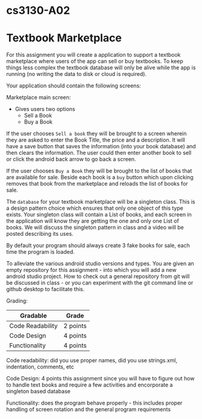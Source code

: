 # cs3130-A02

# Textbook Marketplace

For this assignment you will create a application to support a textbook marketplace where users of the app can sell or buy textbooks. To keep things less complex the textbook database will only be alive while the app is running (no writing the data to disk or cloud is required).

Your application should contain the following screens:

Marketplace main screen:

* Gives users two options
    - Sell a Book
    - Buy a Book

If the user chooses `Sell a book` they will be brought to a screen wherein they are asked to enter the Book Title, the price and a description. It will have a save button that saves the information (into your book database) and then clears the information. The user could then enter another book to sell or click the android back arrow to go back a screen.

If the user chooses `Buy a Book` they will be brought to the list of books that are available for sale. Beside each book is a `buy` button which upon clicking removes that book from the marketplace and reloads the list of books for sale.

The `database` for your textbook marketplace will be a singleton class. This is a design pattern choice which ensures that only one object of this type exists. Your singleton class will contain a List of books, and each screen in the application will know they are getting the one and only one List of books. We will discuss the singleton pattern in class and a video will be posted describing its uses.

By default your program should always create 3 fake books for sale, each time the program is loaded.

To alleviate the various android studio versions and types. You are given an empty repository for this assignment - into which you will add a new android studio project. How to check out a general repository from git will be discussed in class - or you can experiment with the git command line or github desktop to facilitate this.

Grading:

Gradable | Grade
--- | ---
Code Readability | 2 points
Code Design | 4 points
Functionality | 4 points

Code readability: did you use proper names, did you use strings.xml, indentation, comments, etc

Code Design: 4 points this assignment since you will have to figure out how to handle text books and require a few activities and encorporate a singleton based database

Functionality: does the program behave properly - this includes proper handling of screen rotation and the general program requirements
